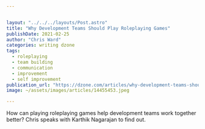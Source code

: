 ```yaml
---


layout: "../../../layouts/Post.astro"
title: "Why Development Teams Should Play Roleplaying Games"
publishDate: 2021-02-25
author: "Chris Ward"
categories: writing dzone
tags: 
  - roleplaying
  - team building
  - communication
  - improvement
  - self improvement
publication_url: "https://dzone.com/articles/why-development-teams-should-play-roleplay-games"
image: ~/assets/images/articles/14455453.jpeg

---
```

How can playing roleplaying games help development teams work together better? Chris speaks with Karthik Nagarajan to find out.

